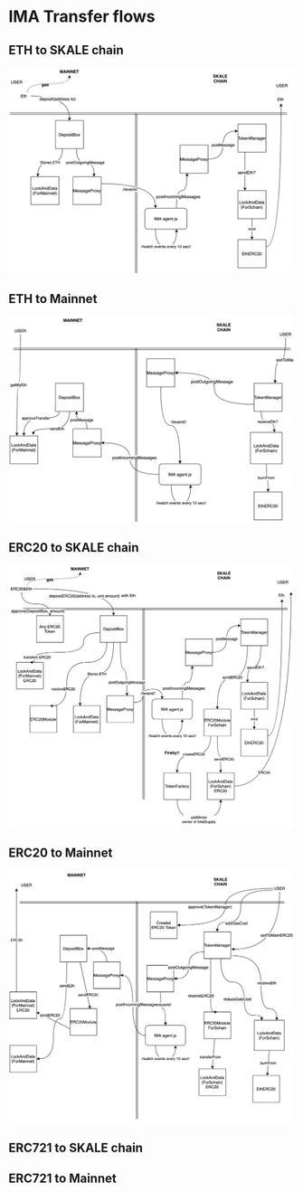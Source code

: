 <!-- SPDX-License-Identifier: (AGPL-3.0-only OR CC-BY-4.0) -->

# IMA Transfer flows

## ETH to SKALE chain

![ETH transfer to SKALE chain](./eth-transfer-to-schain.png)

## ETH to Mainnet

![ETH transfer to Mainnet](./eth-transfer-to-mainnet.png)

## ERC20 to SKALE chain

![ERC20 transfer to Mainnet](./erc20-transfer-to-schain.png)

## ERC20 to Mainnet

![ERC20 transfer to Mainnet](./erc20-transfer-to-mainnet.png)

## ERC721 to SKALE chain

## ERC721 to Mainnet
